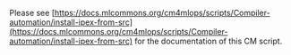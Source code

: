 Please see [https://docs.mlcommons.org/cm4mlops/scripts/Compiler-automation/install-ipex-from-src](https://docs.mlcommons.org/cm4mlops/scripts/Compiler-automation/install-ipex-from-src) for the documentation of this CM script.
